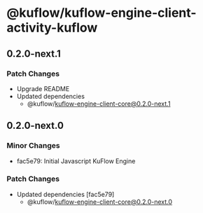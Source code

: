 # @kuflow/kuflow-engine-client-activity-kuflow

## 0.2.0-next.1

### Patch Changes

- Upgrade README
- Updated dependencies
  - @kuflow/kuflow-engine-client-core@0.2.0-next.1

## 0.2.0-next.0

### Minor Changes

- fac5e79: Initial Javascript KuFlow Engine

### Patch Changes

- Updated dependencies [fac5e79]
  - @kuflow/kuflow-engine-client-core@0.2.0-next.0
